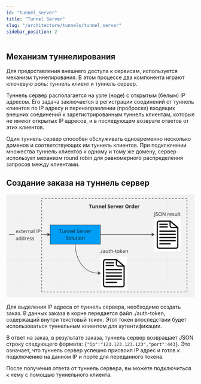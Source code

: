 ```yaml
---
id: "tunnel_server"
title: "Tunnel Server"
slug: "/architecture/tunnels/tunnel_server"
sidebar_position: 2
---
```


## Механизм туннелирования

Для предоставления внешнего доступа к сервисам, используется механизм туннелирования. В этом процессе два компонента играют ключевую роль: туннель клиент и туннель сервер.

Туннель сервер располагается на узле (ноде) с открытым (белым) IP адресом. Его задача заключается в регистрации соединений от туннель клиентов по IP адресу и перенаправлении (проброске) входящих внешних соединений к зарегистрированным туннель клиентам, которые не имеют открытых IP адресов, и в последующем возврате ответов от этих клиентов.

Один туннель сервер способен обслуживать одновременно несколько доменов и соответствующих им туннель клиентов. При подключении множества туннель клиентов к одному и тому же домену, сервер использует механизм round robin для равномерного распределения запросов между клиентами.

## Создание заказа на туннель сервер

![img.png](img.png)

Для выделения IP адреса от туннель сервера, необходимо создать заказ. В данных заказа в корне передается файл ./auth-token, содержащий внутри текстовый токен. Этот токен впоследствии будет использоваться туннельным клиентом для аутентификации.

В ответ на заказ, в результате заказа, туннель сервер возвращает JSON строку следующего формата: `{"ip":"123.123.123.123","port":443}`. Это означает, что туннель сервер успешно присвоил IP адрес и готов к подключению на данном IP и порте для переданного токена.

После получения ответа от туннель сервера, вы можете подключиться к нему с помощью туннельного клиента.